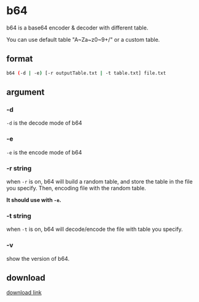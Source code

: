# b64
b64 is a base64 encoder & decoder with different table. 

You can use default table "A\~Za\~z0~9+/" or a custom table.

## format
```bash
b64 (-d | -e) [-r outputTable.txt | -t table.txt] file.txt
```

## argument
### -d
```-d``` is the decode mode of b64

### -e
```-e``` is the encode mode of b64

### -r string
when ```-r``` is on, b64 will build a random table, and store the table in the file you specify. Then, encoding file with the random table.

**It should use with ```-e```.**

### -t string
when ```-t``` is on, b64 will decode/encode the file with table you specify.

### -v
show the version of b64.

## download
[download link](https://github.com/FrozenKP/b64/releases/tag/1.0)
